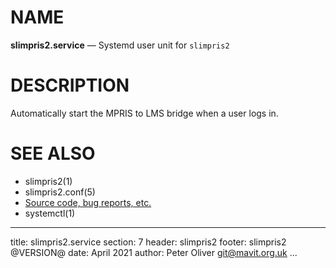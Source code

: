 # NAME

**slimpris2.service** — Systemd user unit for `slimpris2`

# DESCRIPTION

Automatically start the MPRIS to LMS bridge when a user logs in.

# SEE ALSO

- slimpris2(1)
- slimpris2.conf(5)
- [Source code, bug reports, etc.](https://github.com/mavit/slimpris2)
- systemctl(1)

---
title: slimpris2.service
section: 7
header: slimpris2
footer: slimpris2 @VERSION@
date: April 2021
author: Peter Oliver <git@mavit.org.uk>
...

